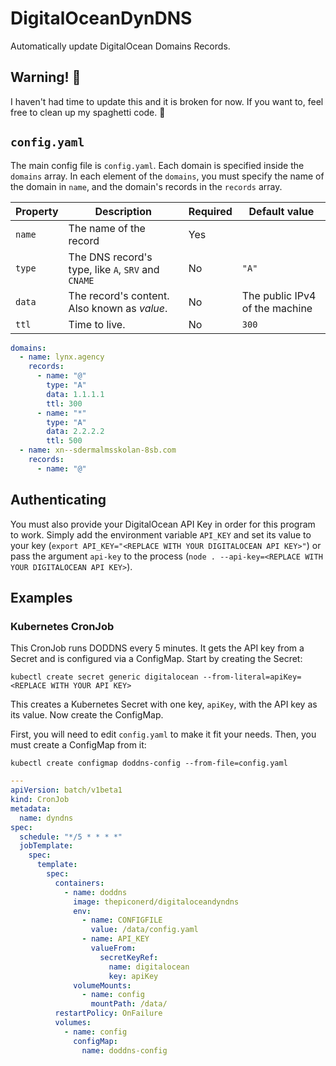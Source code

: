 # DigitalOceanDynDNS

Automatically update DigitalOcean Domains Records.

## Warning! 🍝

I haven't had time to update this and it is broken for now. If you want to, feel free to clean up my spaghetti code. 🍝

## `config.yaml`

The main config file is `config.yaml`. Each domain is specified inside the `domains` array. In each element of the `domains`, you must specify the name of the domain in `name`, and the domain's records in the `records` array.

| Property | Description                                        | Required | Default value                  |
| -------- | -------------------------------------------------- | -------- | ------------------------------ |
| `name`   | The name of the record                             | Yes      |                                |
| `type`   | The DNS record's type, like `A`, `SRV` and `CNAME` | No       | `"A"`                          |
| `data`   | The record's content. Also known as _value_.       | No       | The public IPv4 of the machine |
| `ttl`    | Time to live.                                      | No       | `300`                          |

```yaml
domains:
  - name: lynx.agency
    records:
      - name: "@"
        type: "A"
        data: 1.1.1.1
        ttl: 300
      - name: "*"
        type: "A"
        data: 2.2.2.2
        ttl: 500
  - name: xn--sdermalmsskolan-8sb.com
    records:
      - name: "@"
```

## Authenticating

You must also provide your DigitalOcean API Key in order for this program to work. Simply add the environment variable `API_KEY` and set its value to your key (`export API_KEY="<REPLACE WITH YOUR DIGITALOCEAN API KEY>"`) or pass the argument `api-key` to the process (`node . --api-key=<REPLACE WITH YOUR DIGITALOCEAN API KEY>`).

## Examples

### Kubernetes CronJob

This CronJob runs DODDNS every 5 minutes. It gets the API key from a Secret and is configured via a ConfigMap. Start by creating the Secret:

`kubectl create secret generic digitalocean --from-literal=apiKey=<REPLACE WITH YOUR API KEY>`

This creates a Kubernetes Secret with one key, `apiKey`, with the API key as its value. Now create the ConfigMap.

First, you will need to edit `config.yaml` to make it fit your needs. Then, you must create a ConfigMap from it:

`kubectl create configmap doddns-config --from-file=config.yaml
`

```yaml
---
apiVersion: batch/v1beta1
kind: CronJob
metadata:
  name: dyndns
spec:
  schedule: "*/5 * * * *"
  jobTemplate:
    spec:
      template:
        spec:
          containers:
            - name: doddns
              image: thepiconerd/digitaloceandyndns
              env:
                - name: CONFIGFILE
                  value: /data/config.yaml
                - name: API_KEY
                  valueFrom:
                    secretKeyRef:
                      name: digitalocean
                      key: apiKey
              volumeMounts:
                - name: config
                  mountPath: /data/
          restartPolicy: OnFailure
          volumes:
            - name: config
              configMap:
                name: doddns-config
```